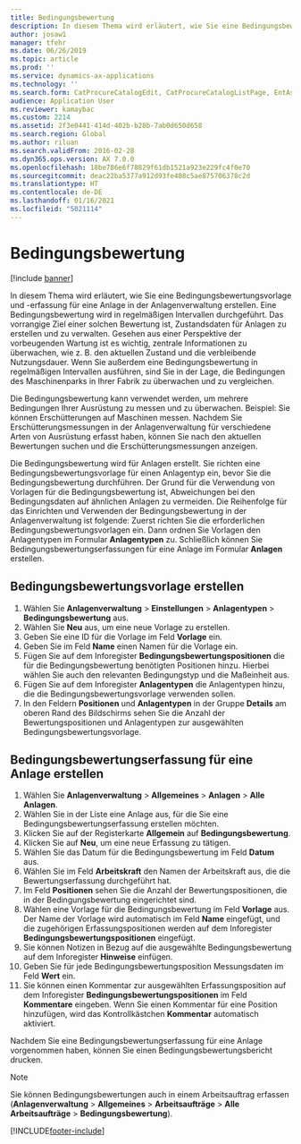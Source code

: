 ```yaml
---
title: Bedingungsbewertung
description: In diesem Thema wird erläutert, wie Sie eine Bedingungsbewertungsvorlage und -erfassung für eine Anlage in der Anlagenverwaltung erstellen.
author: josaw1
manager: tfehr
ms.date: 06/26/2019
ms.topic: article
ms.prod: ''
ms.service: dynamics-ax-applications
ms.technology: ''
ms.search.form: CatProcureCatalogEdit, CatProcureCatalogListPage, EntAssetObjectCondition, EntAssetConditionTemplate
audience: Application User
ms.reviewer: kamaybac
ms.custom: 2214
ms.assetid: 2f3e0441-414d-402b-b28b-7ab0d650d658
ms.search.region: Global
ms.author: riluan
ms.search.validFrom: 2016-02-28
ms.dyn365.ops.version: AX 7.0.0
ms.openlocfilehash: 18be786e6f78829f61db1521a923e229fc4f0e70
ms.sourcegitcommit: deac22ba5377a912d93fe408c5ae875706378c2d
ms.translationtype: HT
ms.contentlocale: de-DE
ms.lasthandoff: 01/16/2021
ms.locfileid: "5021114"
---
```

# <a name="condition-assessment"></a>Bedingungsbewertung

[!include [banner](../../includes/banner.md)]

 

In diesem Thema wird erläutert, wie Sie eine Bedingungsbewertungsvorlage und -erfassung für eine Anlage in der Anlagenverwaltung erstellen. Eine Bedingungsbewertung wird in regelmäßigen Intervallen durchgeführt. Das vorrangige Ziel einer solchen Bewertung ist, Zustandsdaten für Anlagen zu erstellen und zu verwalten. Gesehen aus einer Perspektive der vorbeugenden Wartung ist es wichtig, zentrale Informationen zu überwachen, wie z. B. den aktuellen Zustand und die verbleibende Nutzungsdauer. Wenn Sie außerdem eine Bedingungsbewertung in regelmäßigen Intervallen ausführen, sind Sie in der Lage, die Bedingungen des Maschinenparks in Ihrer Fabrik zu überwachen und zu vergleichen.

Die Bedingungsbewertung kann verwendet werden, um mehrere Bedingungen Ihrer Ausrüstung zu messen und zu überwachen. Beispiel: Sie können Erschütterungen auf Maschinen messen. Nachdem Sie Erschütterungsmessungen in der Anlagenverwaltung für verschiedene Arten von Ausrüstung erfasst haben, können Sie nach den aktuellen Bewertungen suchen und die Erschütterungsmessungen anzeigen.

Die Bedingungsbewertung wird für Anlagen erstellt. Sie richten eine Bedingungsbewertungsvorlage für einen Anlagentyp ein, bevor Sie die Bedingungsbewertung durchführen. Der Grund für die Verwendung von Vorlagen für die Bedingungsbewertung ist, Abweichungen bei den Bedingungsdaten auf ähnlichen Anlagen zu vermeiden. Die Reihenfolge für das Einrichten und Verwenden der Bedingungsbewertung in der Anlagenverwaltung ist folgende: Zuerst richten Sie die erforderlichen Bedingungsbewertungsvorlagen ein. Dann ordnen Sie Vorlagen den Anlagentypen im Formular **Anlagentypen** zu. Schließlich können Sie Bedingungsbewertungserfassungen für eine Anlage im Formular **Anlagen** erstellen.

## <a name="create-a-condition-assessment-template"></a>Bedingungsbewertungsvorlage erstellen

1. Wählen Sie **Anlagenverwaltung** > **Einstellungen** > **Anlagentypen** > **Bedingungsbewertung** aus.
2. Wählen Sie **Neu** aus, um eine neue Vorlage zu erstellen.
3. Geben Sie eine ID für die Vorlage im Feld **Vorlage** ein.
4. Geben Sie im Feld **Name** einen Namen für die Vorlage ein.
5. Fügen Sie auf dem Inforegister **Bedingungsbewertungspositionen** die für die Bedingungsbewertung benötigten Positionen hinzu. Hierbei wählen Sie auch den relevanten Bedingungstyp und die Maßeinheit aus.
6. Fügen Sie auf dem Inforegister **Anlagentypen** die Anlagentypen hinzu, die die Bedingungsbewertungsvorlage verwenden sollen.
7. In den Feldern **Positionen** und **Anlagentypen** in der Gruppe **Details** am oberen Rand des Bildschirms sehen Sie die Anzahl der Bewertungspositionen und Anlagentypen zur ausgewählten Bedingungsbewertungsvorlage.


## <a name="create-condition-assessment-registration-on-an-asset"></a>Bedingungsbewertungserfassung für eine Anlage erstellen

1. Wählen Sie **Anlagenverwaltung** > **Allgemeines** > **Anlagen** > **Alle Anlagen**.
2. Wählen Sie in der Liste eine Anlage aus, für die Sie eine Bedingungsbewertungserfassung erstellen möchten.
3. Klicken Sie auf der Registerkarte **Allgemein** auf **Bedingungsbewertung**.
4. Klicken Sie auf **Neu**, um eine neue Erfassung zu tätigen.
5. Wählen Sie das Datum für die Bedingungsbewertung im Feld **Datum** aus.
6. Wählen Sie im Feld **Arbeitskraft** den Namen der Arbeitskraft aus, die die Bewertungserfassung durchgeführt hat.
7. Im Feld **Positionen** sehen Sie die Anzahl der Bewertungspositionen, die in der Bedingungsbewertung eingerichtet sind.
8. Wählen eine Vorlage für die Bedingungsbewertung im Feld **Vorlage** aus. Der Name der Vorlage wird automatisch im Feld **Name** eingefügt, und die zugehörigen Erfassungspositionen werden auf dem Inforegister **Bedingungsbewertungspositionen** eingefügt.
9. Sie können Notizen in Bezug auf die ausgewählte Bedingungsbewertung auf dem Inforegister **Hinweise** einfügen.
10. Geben Sie für jede Bedingungsbewertungsposition Messungsdaten im Feld **Wert** ein.
11. Sie können einen Kommentar zur ausgewählten Erfassungsposition auf dem Inforegister **Bedingungsbewertungspositionen** im Feld **Kommentare** eingeben. Wenn Sie einen Kommentar für eine Position hinzufügen, wird das Kontrollkästchen **Kommentar** automatisch aktiviert.

Nachdem Sie eine Bedingungsbewertungserfassung für eine Anlage vorgenommen haben, können Sie einen Bedingungsbewertungsbericht drucken.

>[!NOTE]
>Sie können Bedingungsbewertungen auch in einem Arbeitsauftrag erfassen (**Anlagenverwaltung** > **Allgemeines** > **Arbeitsaufträge** > **Alle Arbeitsaufträge** > **Bedingungsbewertung**).


[!INCLUDE[footer-include](../../../includes/footer-banner.md)]